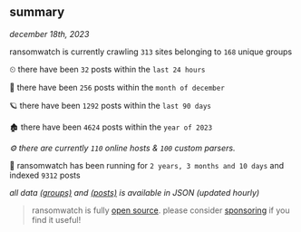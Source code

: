 
## summary
_december 18th, 2023_

ransomwatch is currently crawling `313` sites belonging to `168` unique groups

⏲ there have been `32` posts within the `last 24 hours`

🦈 there have been `256` posts within the `month of december`

🪐 there have been `1292` posts within the `last 90 days`

🏚 there have been `4624` posts within the `year of 2023`

_⚙️ there are currently `110` online hosts & `100` custom parsers._

🦕 ransomwatch has been running for `2 years, 3 months and 10 days` and indexed `9312` posts

_all data  [(groups)](http://ransomwhat.telemetry.ltd/groups) and [(posts)](http://ransomwhat.telemetry.ltd/posts) is available in JSON (updated hourly)_

> ransomwatch is fully [open source](https://github.com/joshhighet/ransomwatch#ransomwatch--). please consider [sponsoring](https://github.com/sponsors/joshhighet) if you find it useful!
